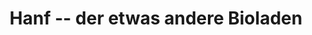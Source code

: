 ---
title: "Hanf -- der etwas andere Bioladen"
url: /muenchen/hanf-der-etwas-andere-bioladen/
shop: Bioladen
---